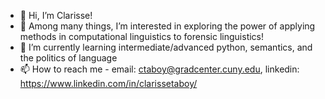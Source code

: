 - 👋 Hi, I’m Clarisse! 
- 👀 Among many things, I’m interested in exploring the power of applying methods in computational linguistics to forensic linguistics! 
- 🌱 I’m currently learning intermediate/advanced python, semantics, and the politics of language
- 📫 How to reach me - email: ctaboy@gradcenter.cuny.edu, linkedin: https://www.linkedin.com/in/clarissetaboy/

